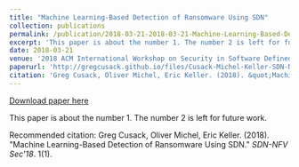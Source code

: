 ```yaml
---
title: "Machine Learning-Based Detection of Ransomware Using SDN"
collection: publications
permalink: /publication/2018-03-21-2018-03-21-Machine-Learning-Based-Detection-of-Ransomware-Using-SDN
excerpt: 'This paper is about the number 1. The number 2 is left for future work.'
date: 2018-03-21
venue: '2018 ACM International Workshop on Security in Software Defined Networks &amp; Network Function Virtualization (SDN-NFV Sec&apos;18)'
paperurl: 'http://gregcusack.github.io/files/Cusack-Michel-Keller-SDN-NFV-Workshop-2018.pdf'
citation: 'Greg Cusack, Oliver Michel, Eric Keller. (2018). &quot;Machine Learning-Based Detection of Ransomware Using SDN.&quot; <i>SDN-NFV Sec&apos;18</i>. 1(1).'
---
```


<a href='http://gregcusack.github.io/files/Cusack-Michel-Keller-SDN-NFV-Workshop-2018.pdf'>Download paper here</a>

This paper is about the number 1. The number 2 is left for future work.

Recommended citation: Greg Cusack, Oliver Michel, Eric Keller. (2018). "Machine Learning-Based Detection of Ransomware Using SDN." <i>SDN-NFV Sec'18</i>. 1(1).